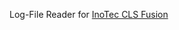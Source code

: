 Log-File Reader for [InoTec CLS Fusion]

[InoTec CLS Fusion]: https://www.inotec-licht.de/produkte/geraete-und-module/cls-fusion/
